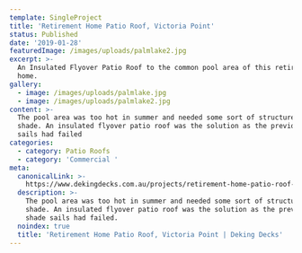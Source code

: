 ```yaml
---
template: SingleProject
title: 'Retirement Home Patio Roof, Victoria Point'
status: Published
date: '2019-01-28'
featuredImage: /images/uploads/palmlake2.jpg
excerpt: >-
  An Insulated Flyover Patio Roof to the common pool area of this retirement
  home.
gallery:
  - image: /images/uploads/palmlake.jpg
  - image: /images/uploads/palmlake2.jpg
content: >-
  The pool area was too hot in summer and needed some sort of structure for
  shade. An insulated flyover patio roof was the solution as the previous shade
  sails had failed
categories:
  - category: Patio Roofs
  - category: 'Commercial '
meta:
  canonicalLink: >-
    https://www.dekingdecks.com.au/projects/retirement-home-patio-roof-victoria-point/
  description: >-
    The pool area was too hot in summer and needed some sort of structure for
    shade. An insulated flyover patio roof was the solution as the previous
    shade sails had failed.
  noindex: true
  title: 'Retirement Home Patio Roof, Victoria Point | Deking Decks'
---
```



